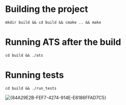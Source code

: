 # Building the project
`mkdir build && cd build && cmake .. && make`

# Running ATS after the build
`cd build && ./ats`

# Running tests
`cd build && ./run_tests`

![{84A29E2B-FEF7-4274-914E-E8186FFAD7C5}](https://github.com/user-attachments/assets/789ab24e-49ae-4e82-9ba5-e47b31b0d770)
